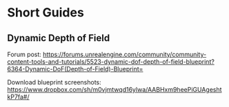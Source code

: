 # Short Guides

## Dynamic Depth of Field

Forum post: https://forums.unrealengine.com/community/community-content-tools-and-tutorials/5523-dynamic-dof-depth-of-field-blueprint?6364-Dynamic-DoF(Depth-of-Field)-Blueprint=

Download blueprint screenshots: https://www.dropbox.com/sh/m0vjmtwqd16ylwa/AABHxm9heePiGUAgeshtkP7fa#/